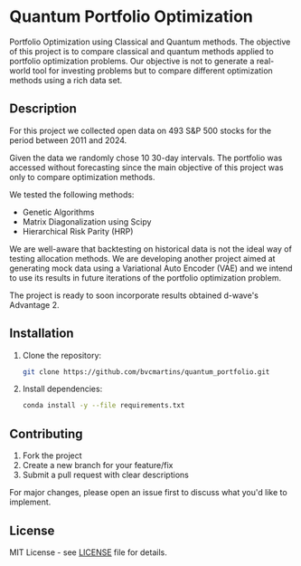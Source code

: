 # Quantum Portfolio Optimization

Portfolio Optimization using Classical and Quantum methods. The objective of this project
is to compare classical and quantum methods applied to portfolio optimization problems. Our objective is
not to generate a real-world tool for investing problems but to compare different optimization methods
using a rich data set.

## Description

For this project we collected open data on 493 S&P 500 stocks for the period between 2011 and 2024. 

Given the data we randomly chose 10 30-day intervals. The portfolio was accessed without forecasting since the main 
objective of this project was only to compare optimization methods. 

We tested the following methods:
- Genetic Algorithms 
- Matrix Diagonalization using Scipy
- Hierarchical Risk Parity (HRP)

We are well-aware that backtesting on historical data is not the ideal way of testing allocation methods. We are developing another project aimed at generating mock data using a Variational Auto Encoder (VAE) and we intend to use its results in future iterations of the portfolio optimization problem. 

The project is ready to soon incorporate results obtained d-wave's Advantage 2. 

## Installation

1. Clone the repository:
   ```bash
   git clone https://github.com/bvcmartins/quantum_portfolio.git
   ```

2. Install dependencies:
   ```bash
   conda install -y --file requirements.txt
   ```

## Contributing

1. Fork the project
2. Create a new branch for your feature/fix
3. Submit a pull request with clear descriptions

For major changes, please open an issue first to discuss what you'd like to implement.

## License

MIT License - see [LICENSE](LICENSE) file for details.
